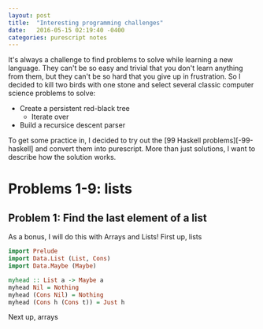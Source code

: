 ```yaml
---
layout: post
title:  "Interesting programming challenges"
date:   2016-05-15 02:19:40 -0400
categories: purescript notes
---
```

It's always a challenge to find problems to solve while learning a new language.  They can't be so easy and trivial that
you don't learn anything from them, but they can't be so hard that you give up in frustration.  So I decided to kill two
birds with one stone and select several classic computer science problems to solve:

- Create a persistent red-black tree
  - Iterate over
- Build a recursice descent parser 


To get some practice in, I decided to try out the [99 Haskell problems][-99-haskell] and convert them into purescript.
More than just solutions, I want to describe how the solution works.

# Problems 1-9: lists

## Problem 1: Find the last element of a list

As a bonus, I will do this with Arrays and Lists!  First up, lists

```haskell
import Prelude
import Data.List (List, Cons)
import Data.Maybe (Maybe)

myhead :: List a -> Maybe a
myhead Nil = Nothing
myhead (Cons Nil) = Nothing
myhead (Cons h (Cons t)) = Just h
```

Next up, arrays
